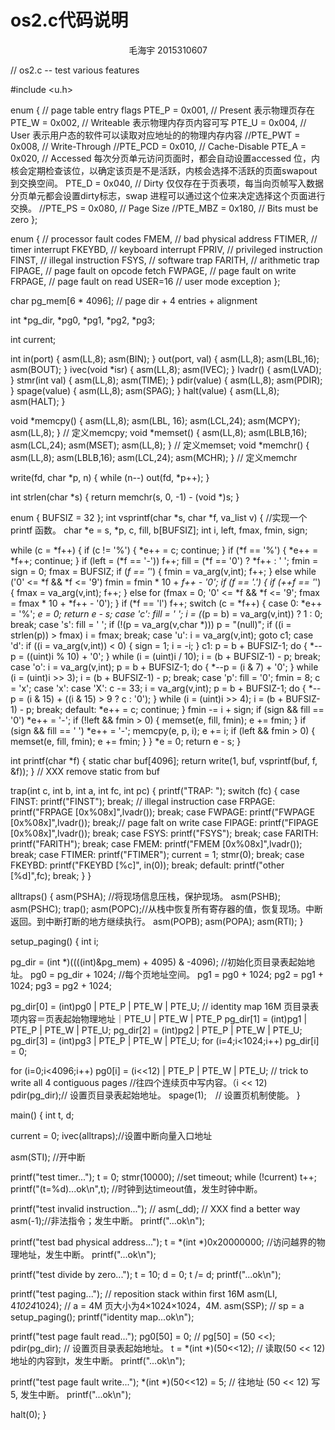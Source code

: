 os2.c代码说明
=============
<center>毛海宇    2015310607</center>

// os2.c -- test various features

#include <u.h>

enum { // page table entry flags
  PTE_P   = 0x001,       // Present  表示物理页存在
  PTE_W   = 0x002,       // Writeable 表示物理内存页内容可写
  PTE_U   = 0x004,       // User  表示用户态的软件可以读取对应地址的的物理内存内容
//PTE_PWT = 0x008,       // Write-Through
//PTE_PCD = 0x010,       // Cache-Disable
  PTE_A   = 0x020,       // Accessed  每次分页单元访问页面时，都会自动设置accessed 位，内核会定期检查该位，以确定该页是不是活跃，内核会选择不活跃的页面swapout到交换空间。
  PTE_D   = 0x040,       // Dirty 仅仅存在于页表项，每当向页帧写入数据分页单元都会设置dirty标志，swap 进程可以通过这个位来决定选择这个页面进行交换。
//PTE_PS  = 0x080,       // Page Size
//PTE_MBZ = 0x180,       // Bits must be zero
};

enum { // processor fault codes
  FMEM,   // bad physical address
  FTIMER, // timer interrupt
  FKEYBD, // keyboard interrupt
  FPRIV,  // privileged instruction
  FINST,  // illegal instruction
  FSYS,   // software trap
  FARITH, // arithmetic trap
  FIPAGE, // page fault on opcode fetch
  FWPAGE, // page fault on write
  FRPAGE, // page fault on read
  USER=16 // user mode exception
};

char pg_mem[6 * 4096]; // page dir + 4 entries + alignment

int *pg_dir, *pg0, *pg1, *pg2, *pg3;

int current;

int in(port)    { asm(LL,8); asm(BIN); }
out(port, val)  { asm(LL,8); asm(LBL,16); asm(BOUT); }
ivec(void *isr) { asm(LL,8); asm(IVEC); }
lvadr()         { asm(LVAD); }
stmr(int val)   { asm(LL,8); asm(TIME); }
pdir(value)     { asm(LL,8); asm(PDIR); }
spage(value)    { asm(LL,8); asm(SPAG); }
halt(value)     { asm(LL,8); asm(HALT); }

void *memcpy() { asm(LL,8); asm(LBL, 16); asm(LCL,24); asm(MCPY); asm(LL,8); }  // 定义memcpy;
void *memset() { asm(LL,8); asm(LBLB,16); asm(LCL,24); asm(MSET); asm(LL,8); }  // 定义memset;
void *memchr() { asm(LL,8); asm(LBLB,16); asm(LCL,24); asm(MCHR); }            // 定义memchr

write(fd, char *p, n) { while (n--) out(fd, *p++); }

int strlen(char *s) { return memchr(s, 0, -1) - (void *)s; }

enum { BUFSIZ = 32 };
int vsprintf(char *s, char *f, va_list v)
{ //实现一个printf 函数。
  char *e = s, *p, c, fill, b[BUFSIZ];
  int i, left, fmax, fmin, sign;

  while (c = *f++) {
    if (c != '%') { *e++ = c; continue; }
    if (*f == '%') { *e++ = *f++; continue; }
    if (left = (*f == '-')) f++;
    fill = (*f == '0') ? *f++ : ' ';
    fmin = sign = 0; fmax = BUFSIZ;
    if (*f == '*') { fmin = va_arg(v,int); f++; } else while ('0' <= *f && *f <= '9') fmin = fmin * 10 + *f++ - '0';
    if (*f == '.') { if (*++f == '*') { fmax = va_arg(v,int); f++; } else for (fmax = 0; '0' <= *f && *f <= '9'; fmax = fmax * 10 + *f++ - '0'); }
    if (*f == 'l') f++;
    switch (c = *f++) {
    case 0: *e++ = '%'; *e = 0; return e - s;
    case 'c': fill = ' '; i = (*(p = b) = va_arg(v,int)) ? 1 : 0; break;
    case 's': fill = ' '; if (!(p = va_arg(v,char *))) p = "(null)"; if ((i = strlen(p)) > fmax) i = fmax; break;
    case 'u': i = va_arg(v,int); goto c1;
    case 'd': if ((i = va_arg(v,int)) < 0) { sign = 1; i = -i; } c1: p = b + BUFSIZ-1; do { *--p = ((uint)i % 10) + '0'; } while (i = (uint)i / 10); i = (b + BUFSIZ-1) - p; break;
    case 'o': i = va_arg(v,int); p = b + BUFSIZ-1; do { *--p = (i & 7) + '0'; } while (i = (uint)i >> 3); i = (b + BUFSIZ-1) - p; break;
    case 'p': fill = '0'; fmin = 8; c = 'x';
    case 'x': case 'X': c -= 33; i = va_arg(v,int); p = b + BUFSIZ-1; do { *--p = (i & 15) + ((i & 15) > 9 ? c : '0'); } while (i = (uint)i >> 4); i = (b + BUFSIZ-1) - p; break;
    default: *e++ = c; continue;
    }
    fmin -= i + sign;
    if (sign && fill == '0') *e++ = '-';
    if (!left && fmin > 0) { memset(e, fill, fmin); e += fmin; }
    if (sign && fill == ' ') *e++ = '-';
    memcpy(e, p, i); e += i;
    if (left && fmin > 0) { memset(e, fill, fmin); e += fmin; }
  }
  *e = 0;
  return e - s;
}

int printf(char *f) { static char buf[4096]; return write(1, buf, vsprintf(buf, f, &f)); } // XXX remove static from buf

trap(int c, int b, int a, int fc, int pc)
{
  printf("TRAP: ");
  switch (fc) {
  case FINST:  printf("FINST"); break;     // illegal instruction
  case FRPAGE: printf("FRPAGE [0x%08x]",lvadr()); break;
  case FWPAGE: printf("FWPAGE [0x%08x]",lvadr()); break;// page falt on write
  case FIPAGE: printf("FIPAGE [0x%08x]",lvadr()); break;
  case FSYS:   printf("FSYS"); break;
  case FARITH: printf("FARITH"); break;
  case FMEM:   printf("FMEM [0x%08x]",lvadr()); break;
  case FTIMER: printf("FTIMER"); current = 1; stmr(0); break;
  case FKEYBD: printf("FKEYBD [%c]", in(0)); break;
  default:     printf("other [%d]",fc); break;
  }
}

alltraps()
{
  asm(PSHA); //将现场信息压栈，保护现场。
  asm(PSHB);
  asm(PSHC);
  trap();
  asm(POPC);//从栈中恢复所有寄存器的值，恢复现场。中断返回。到中断打断的地方继续执行。
  asm(POPB);
  asm(POPA);
  asm(RTI);
}

setup_paging()
{
  int i;

  pg_dir = (int *)((((int)&pg_mem) + 4095) & -4096); //初始化页目录表起始地址。
  pg0 = pg_dir + 1024; //每个页地址空间。
  pg1 = pg0 + 1024;
  pg2 = pg1 + 1024;
  pg3 = pg2 + 1024;

  pg_dir[0] = (int)pg0 | PTE_P | PTE_W | PTE_U;  // identity map 16M  页目录表项内容＝页表起始物理地址｜PTE_U | PTE_W | PTE_P
  pg_dir[1] = (int)pg1 | PTE_P | PTE_W | PTE_U;
  pg_dir[2] = (int)pg2 | PTE_P | PTE_W | PTE_U;
  pg_dir[3] = (int)pg3 | PTE_P | PTE_W | PTE_U;
  for (i=4;i<1024;i++) pg_dir[i] = 0;

  for (i=0;i<4096;i++) pg0[i] = (i<<12) | PTE_P | PTE_W | PTE_U;  // trick to write all 4 contiguous pages
  //往四个连续页中写内容。（i << 12)
  pdir(pg_dir);// 设置页目录表起始地址。
  spage(1);　// 设置页机制使能。
}

main()
{
  int t, d;

  current = 0;
  ivec(alltraps);//设置中断向量入口地址

  asm(STI); //开中断


  printf("test timer...");
  t = 0;
  stmr(10000); //set timeout;
  while (!current) t++;
  printf("(t=%d)...ok\n",t); //时钟到达timeout值，发生时钟中断。

  printf("test invalid instruction...");
//  asm(_dd); // XXX find a better way
  asm(-1);//非法指令；发生中断。
  printf("...ok\n");

  printf("test bad physical address...");
  t = *(int *)0x20000000; //访问越界的物理地址，发生中断。
  printf("...ok\n");

  printf("test divide by zero...");
  t = 10; d = 0; t /= d;
  printf("...ok\n");

  printf("test paging...");
  // reposition stack within first 16M
  asm(LI, 4*1024*1024); // a = 4M  页大小为4×1024×1024，4M.
  asm(SSP); // sp = a
  setup_paging();
  printf("identity map...ok\n");

  printf("test page fault read...");
  pg0[50] = 0; // pg[50] = (50 <<);
  pdir(pg_dir); // 设置页目录表起始地址。
  t = *(int *)(50<<12); // 读取(50 << 12) 地址的内容到t，发生中断。
  printf("...ok\n");

  printf("test page fault write...");
  *(int *)(50<<12) = 5; // 往地址 (50 << 12) 写5, 发生中断。
  printf("...ok\n");

  halt(0);
}